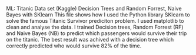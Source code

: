 ML: Titanic Data set (Kaggle) Decision Trees and Random Forrest, Naive Bayes with SKlearn
This file shows how I used the Python library SKlearn to solve the famous Titanic Survivor prediciton problem. I used matplotlib to clean and analyse the data. I trained  Decision trees, Random Forrest (RF) and Naive Bayes (NB) to predict which passengers would survive their trip on the titanic. The best result was achived with a decision tree which correctly predicted who would survive 82% of the time. 
